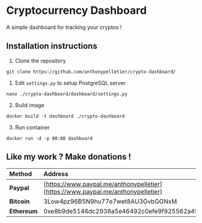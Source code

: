 # Cryptocurrency Dashboard
A simple dashboard for tracking your cryptos !

## Installation instructions

1. Clone the repository
```
git clone https://github.com/anthonypelletier/crypto-dashboard/
```

1. Edit `settings.py` to setup PostgreSQL server
```
nano ./crypto-dashboard/dashboard/settings.py
```

2. Build image
```
docker build -t dashboard ./crypto-dashboard
```

3. Run container
```
docker run -d -p 80:80 dashboard
```

## Like my work ? Make donations !
| Method       | Address                                                                          |
|:-------------|:---------------------------------------------------------------------------------|
| **Paypal**   | [https://www.paypal.me/anthonypelletier](https://www.paypal.me/anthonypelletier) |
| **Bitcoin**  | 3Low4pz96B5N9hu77e7wet8AU3GvbGGNxM                                               |
| **Ethereum** | 0xe8b9de5146dc2938a5e46492c0efe9f925562a45                                       |
